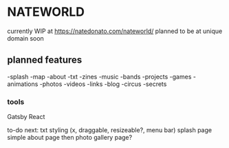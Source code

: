 # NATEWORLD
currently WIP at https://natedonato.com/nateworld/
planned to be at unique domain soon

## planned features
-splash
-map
-about
-txt
-zines
-music 
  -bands
-projects
  -games
-animations
-photos
-videos
-links
-blog
-circus
-secrets


### tools
Gatsby
React

to-do next: txt styling (x, draggable, resizeable?, menu bar)
splash page
simple about page
then photo gallery page?
